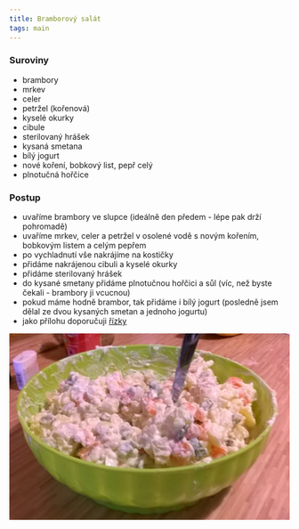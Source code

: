 ```yaml
---
title: Bramborový salát
tags: main
---
```


### Suroviny
- brambory
- mrkev
- celer
- petržel (kořenová)
- kyselé okurky
- cibule
- sterilovaný hrášek
- kysaná smetana
- bílý jogurt
- nové koření, bobkový list, pepř celý
- plnotučná hořčice

### Postup
- uvaříme brambory ve slupce (ideálně den předem - lépe pak drží pohromadě)
- uvaříme mrkev, celer a petržel v osolené vodě s novým kořením, bobkovým listem a celým pepřem
- po vychladnutí vše nakrájíme na kostičky
- přidáme nakrájenou cibuli a kyselé okurky
- přidáme sterilovaný hrášek
- do kysané smetany přidáme plnotučnou hořčici a sůl (víc, než byste čekali - brambory ji vcucnou)
- pokud máme hodně brambor, tak přidáme i bílý jogurt (posledně jsem dělal ze dvou kysaných smetan a jednoho jogurtu)
- jako přílohu doporučuji [řízky](/rizky/)

![Bramborový salát](/fotky/bramborovy-salat-1.jpg)
